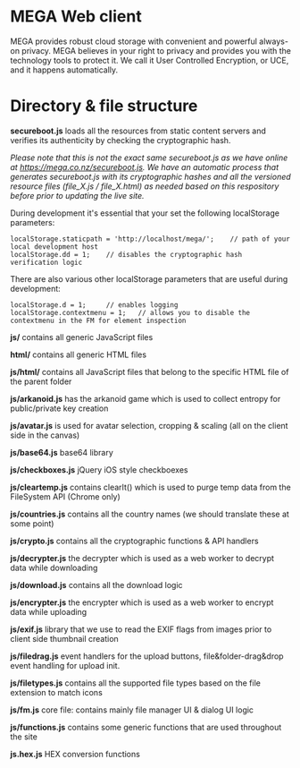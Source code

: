 ﻿MEGA Web client
=====

MEGA provides robust cloud storage with convenient and powerful always-on privacy. MEGA believes in your right to privacy and provides you with the technology tools to protect it. We call it User Controlled Encryption, or UCE, and it happens automatically.

Directory & file structure
=====

**secureboot.js** loads all the resources from static content servers and verifies its authenticity by checking the cryptographic hash.

*Please note that this is not the exact same secureboot.js as we have online at https://mega.co.nz/secureboot.js. We have an automatic process that generates secureboot.js with its cryptographic hashes and all the versioned resource files (file_X.js / file_X.html) as needed based on this respository before prior to updating the live site.*

During development it's essential that your set the following localStorage parameters:
```
localStorage.staticpath = 'http://localhost/mega/';    // path of your local development host
localStorage.dd = 1;	// disables the cryptographic hash verification logic
```
There are also various other localStorage parameters that are useful during development:
```
localStorage.d = 1;		// enables logging
localStorage.contextmenu = 1;	// allows you to disable the contextmenu in the FM for element inspection
```

**js/** contains all generic JavaScript files

**html/** contains all generic HTML files

**js/html/** contains all JavaScript files that belong to the specific HTML file of the parent folder



**js/arkanoid.js** has the arkanoid game which is used to collect entropy for public/private key creation

**js/avatar.js** is used for avatar selection, cropping & scaling (all on the client side in the canvas)

**js/base64.js** base64 library

**js/checkboxes.js** jQuery iOS style checkboexes

**js/cleartemp.js** contains clearIt() which is used to purge temp data from the FileSystem API (Chrome only)

**js/countries.js** contains all the country names (we should translate these at some point)

**js/crypto.js** contains all the cryptographic functions & API handlers

**js/decrypter.js** the decrypter which is used as a web worker to decrypt data while downloading

**js/download.js** contains all the download logic

**js/encrypter.js** the encrypter which is used as a web worker to encrypt data while uploading

**js/exif.js** library that we use to read the EXIF flags from images prior to client side thumbnail creation

**js/filedrag.js** event handlers for the upload buttons, file&folder-drag&drop event handling for upload init.

**js/filetypes.js** contains all the supported file types based on the file extension to match icons

**js/fm.js** core file: contains mainly file manager UI & dialog UI logic

**js/functions.js** contains some generic functions that are used throughout the site

**js.hex.js** HEX conversion functions

